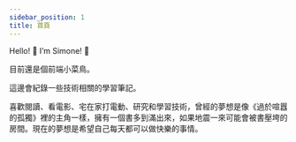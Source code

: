 ```yaml
---
sidebar_position: 1
title: 首頁
---
```


Hello! 👋 I’m Simone! 👻

目前還是個前端小菜鳥。

這邊會紀錄一些技術相關的學習筆記。

喜歡閱讀、看電影、宅在家打電動、研究和學習技術，曾經的夢想是像《過於喧囂的孤獨》裡的主角一樣，擁有一個書多到滿出來，如果地震一來可能會被書壓垮的房間。現在的夢想是希望自己每天都可以做快樂的事情。